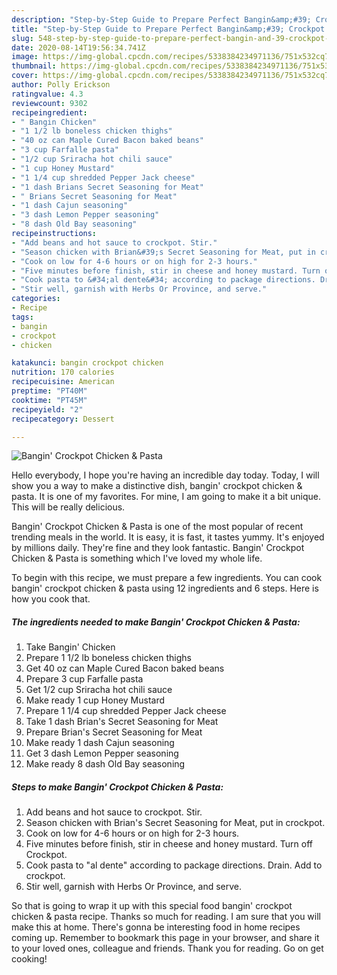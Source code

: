 ```yaml
---
description: "Step-by-Step Guide to Prepare Perfect Bangin&amp;#39; Crockpot Chicken &amp;amp; Pasta"
title: "Step-by-Step Guide to Prepare Perfect Bangin&amp;#39; Crockpot Chicken &amp;amp; Pasta"
slug: 548-step-by-step-guide-to-prepare-perfect-bangin-and-39-crockpot-chicken-and-amp-pasta
date: 2020-08-14T19:56:34.741Z
image: https://img-global.cpcdn.com/recipes/5338384234971136/751x532cq70/bangin-crockpot-chicken-pasta-recipe-main-photo.jpg
thumbnail: https://img-global.cpcdn.com/recipes/5338384234971136/751x532cq70/bangin-crockpot-chicken-pasta-recipe-main-photo.jpg
cover: https://img-global.cpcdn.com/recipes/5338384234971136/751x532cq70/bangin-crockpot-chicken-pasta-recipe-main-photo.jpg
author: Polly Erickson
ratingvalue: 4.3
reviewcount: 9302
recipeingredient:
- " Bangin Chicken"
- "1 1/2 lb boneless chicken thighs"
- "40 oz can Maple Cured Bacon baked beans"
- "3 cup Farfalle pasta"
- "1/2 cup Sriracha hot chili sauce"
- "1 cup Honey Mustard"
- "1 1/4 cup shredded Pepper Jack cheese"
- "1 dash Brians Secret Seasoning for Meat"
- " Brians Secret Seasoning for Meat"
- "1 dash Cajun seasoning"
- "3 dash Lemon Pepper seasoning"
- "8 dash Old Bay seasoning"
recipeinstructions:
- "Add beans and hot sauce to crockpot. Stir."
- "Season chicken with Brian&#39;s Secret Seasoning for Meat, put in crockpot."
- "Cook on low for 4-6 hours or on high for 2-3 hours."
- "Five minutes before finish, stir in cheese and honey mustard. Turn off Crockpot."
- "Cook pasta to &#34;al dente&#34; according to package directions. Drain. Add to crockpot."
- "Stir well, garnish with Herbs Or Province, and serve."
categories:
- Recipe
tags:
- bangin
- crockpot
- chicken

katakunci: bangin crockpot chicken 
nutrition: 170 calories
recipecuisine: American
preptime: "PT40M"
cooktime: "PT45M"
recipeyield: "2"
recipecategory: Dessert

---
```



![Bangin&#39; Crockpot Chicken &amp; Pasta](https://img-global.cpcdn.com/recipes/5338384234971136/751x532cq70/bangin-crockpot-chicken-pasta-recipe-main-photo.jpg)

Hello everybody, I hope you're having an incredible day today. Today, I will show you a way to make a distinctive dish, bangin&#39; crockpot chicken &amp; pasta. It is one of my favorites. For mine, I am going to make it a bit unique. This will be really delicious.



Bangin&#39; Crockpot Chicken &amp; Pasta is one of the most popular of recent trending meals in the world. It is easy, it is fast, it tastes yummy. It's enjoyed by millions daily. They're fine and they look fantastic. Bangin&#39; Crockpot Chicken &amp; Pasta is something which I've loved my whole life.


To begin with this recipe, we must prepare a few ingredients. You can cook bangin&#39; crockpot chicken &amp; pasta using 12 ingredients and 6 steps. Here is how you cook that.

<!--inarticleads1-->

##### The ingredients needed to make Bangin&#39; Crockpot Chicken &amp; Pasta:

1. Take  Bangin&#39; Chicken
1. Prepare 1 1/2 lb boneless chicken thighs
1. Get 40 oz can Maple Cured Bacon baked beans
1. Prepare 3 cup Farfalle pasta
1. Get 1/2 cup Sriracha hot chili sauce
1. Make ready 1 cup Honey Mustard
1. Prepare 1 1/4 cup shredded Pepper Jack cheese
1. Take 1 dash Brian&#39;s Secret Seasoning for Meat
1. Prepare  Brian&#39;s Secret Seasoning for Meat
1. Make ready 1 dash Cajun seasoning
1. Get 3 dash Lemon Pepper seasoning
1. Make ready 8 dash Old Bay seasoning




<!--inarticleads2-->

##### Steps to make Bangin&#39; Crockpot Chicken &amp; Pasta:

1. Add beans and hot sauce to crockpot. Stir.
1. Season chicken with Brian&#39;s Secret Seasoning for Meat, put in crockpot.
1. Cook on low for 4-6 hours or on high for 2-3 hours.
1. Five minutes before finish, stir in cheese and honey mustard. Turn off Crockpot.
1. Cook pasta to &#34;al dente&#34; according to package directions. Drain. Add to crockpot.
1. Stir well, garnish with Herbs Or Province, and serve.




So that is going to wrap it up with this special food bangin&#39; crockpot chicken &amp; pasta recipe. Thanks so much for reading. I am sure that you will make this at home. There's gonna be interesting food in home recipes coming up. Remember to bookmark this page in your browser, and share it to your loved ones, colleague and friends. Thank you for reading. Go on get cooking!
